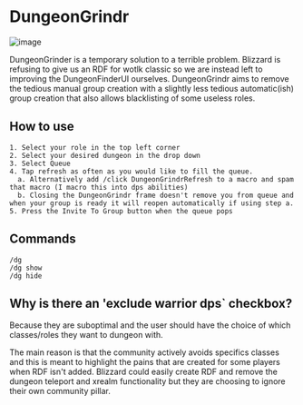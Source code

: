 # DungeonGrindr

![image](https://user-images.githubusercontent.com/110498001/182756553-fb70c464-52c0-4684-a35a-94e2ccbee6b2.png)

DungeonGrinder is a temporary solution to a terrible problem. Blizzard is refusing to give us an RDF for wotlk classic so we are instead left to improving the DungeonFinderUI ourselves. DungeonGrindr aims to remove the tedious manual group creation with a slightly less tedious automatic(ish) group creation that also allows blacklisting of some useless roles.


## How to use
```
1. Select your role in the top left corner
2. Select your desired dungeon in the drop down
3. Select Queue
4. Tap refresh as often as you would like to fill the queue.
  a. Alternatively add /click DungeonGrindrRefresh to a macro and spam that macro (I macro this into dps abilities)
  b. Closing the DungeonGrindr frame doesn't remove you from queue and when your group is ready it will reopen automatically if using step a.
5. Press the Invite To Group button when the queue pops
```
## Commands
```
/dg
/dg show
/dg hide
```

## Why is there an 'exclude warrior dps` checkbox?
Because they are suboptimal and the user should have the choice of which classes/roles they want to dungeon with. 

The main reason is that the community actively avoids specifics classes and this is meant to highlight the pains that are created for some players when RDF isn't added.
Blizzard could easily create RDF and remove the dungeon teleport and xrealm functionality but they are choosing to ignore their own community pillar.
